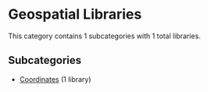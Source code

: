 # Geospatial Libraries

This category contains 1 subcategories with 1 total libraries.

## Subcategories

- [Coordinates](Coordinates.md) (1 library)
